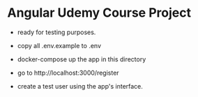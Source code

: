 # Angular Udemy Course Project

- ready for testing purposes.

- copy all .env.example to .env

- docker-compose up the app in this directory

- go to http://localhost:3000/register

- create a test user using the app's interface.
